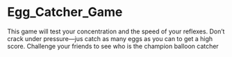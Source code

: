 # Egg_Catcher_Game

This game will test your concentration and the speed of your reflexes. Don’t crack under pressure—jus catch as many eggs as you can to get a high score. Challenge your friends to see who is the champion balloon catcher
